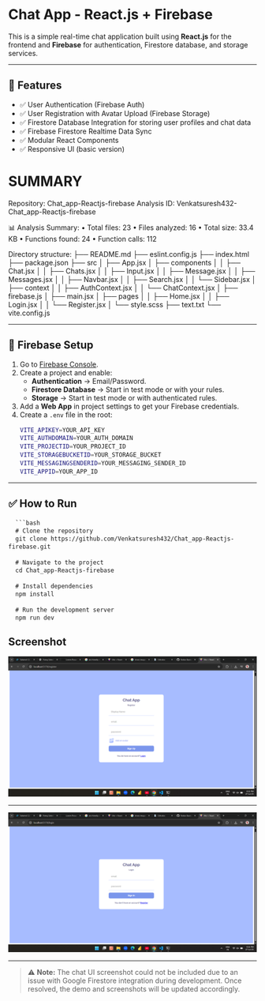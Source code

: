 # Chat App - React.js + Firebase

This is a simple real-time chat application built using **React.js** for the frontend and **Firebase** for authentication, Firestore database, and storage services.

---

## 🚀 Features

- ✅ User Authentication (Firebase Auth)
- ✅ User Registration with Avatar Upload (Firebase Storage)
- ✅ Firestore Database Integration for storing user profiles and chat data
- ✅ Firebase Firestore Realtime Data Sync
- ✅ Modular React Components
- ✅ Responsive UI (basic version)



# SUMMARY
Repository: Chat_app-Reactjs-firebase
Analysis ID: Venkatsuresh432-Chat_app-Reactjs-firebase

📊 Analysis Summary:
• Total files: 23
• Files analyzed: 16
• Total size: 33.4 KB
• Functions found: 24
• Function calls: 112




Directory structure:
├── README.md
├── eslint.config.js
├── index.html
├── package.json
├── src
│   ├── App.jsx
│   ├── components
│   │   ├── Chat.jsx
│   │   ├── Chats.jsx
│   │   ├── Input.jsx
│   │   ├── Message.jsx
│   │   ├── Messages.jsx
│   │   ├── Navbar.jsx
│   │   ├── Search.jsx
│   │   └── Sidebar.jsx
│   ├── context
│   │   ├── AuthContext.jsx
│   │   └── ChatContext.jsx
│   ├── firebase.js
│   ├── main.jsx
│   ├── pages
│   │   ├── Home.jsx
│   │   ├── Login.jsx
│   │   └── Register.jsx
│   └── style.scss
├── text.txt
└── vite.config.js



---

## 🔑 Firebase Setup

1. Go to [Firebase Console](https://console.firebase.google.com/).
2. Create a project and enable:
   - **Authentication** → Email/Password.
   - **Firestore Database** → Start in test mode or with your rules.
   - **Storage** → Start in test mode or with authenticated rules.
3. Add a **Web App** in project settings to get your Firebase credentials.
4. Create a `.env` file in the root:
    ```bash
    VITE_APIKEY=YOUR_API_KEY
    VITE_AUTHDOMAIN=YOUR_AUTH_DOMAIN
    VITE_PROJECTID=YOUR_PROJECT_ID
    VITE_STORAGEBUCKETID=YOUR_STORAGE_BUCKET
    VITE_MESSAGINGSENDERID=YOUR_MESSAGING_SENDER_ID
    VITE_APPID=YOUR_APP_ID
    ```

---

## ✅ How to Run

      ```bash
      # Clone the repository
      git clone https://github.com/Venkatsuresh432/Chat_app-Reactjs-firebase.git
      
      # Navigate to the project
      cd Chat_app-Reactjs-firebase
      
      # Install dependencies
      npm install
      
      # Run the development server
      npm run dev


## Screenshot

![App Screenshot](Screenshot%20(280).png)

---

![App Screenshot](Screenshot%20(281).png)

---

> ⚠️ **Note:** The chat UI screenshot could not be included due to an issue with Google Firestore integration during development. Once resolved, the demo and screenshots will be updated accordingly.


